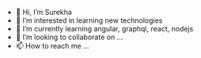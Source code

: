 - 👋 Hi, I’m Surekha
- 👀 I’m interested in learning new technologies
- 🌱 I’m currently learning angular, graphql, react, nodejs
- 💞️ I’m looking to collaborate on ...
- 📫 How to reach me ...

<!---
surekhabiradar885/surekhabiradar885 is a ✨ special ✨ repository because its `README.md` (this file) appears on your GitHub profile.
You can click the Preview link to take a look at your changes.
--->
